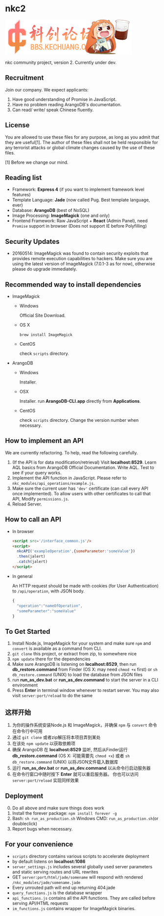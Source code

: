 # nkc2

![bannerlogo](/resources/kclogo_umaru1_nc.png)

nkc community project, version 2.
Currently under dev.

## Recruitment

Join our company. We expect applicants:

1. Have good understanding of Promise in JavaScript.
2. Have no problem reading ArangoDB's documentation.
3. Can read/ write/ speak Chinese fluently.

## License
You are allowed to use these files for any purpose, as long as you admit that they are useful[1].
The author of these files shall not be held responsible for any terrorist attacks or global climate changes caused by the use of these files.

[1] Before we change our mind.

## Reading list
- Framework: **Express 4** (if you want to implement framework level features)
- Template Language: **Jade** (now called Pug. Best template language, ever)
- Database: **ArangoDB** (best of NoSQL)
- Image Processing: **ImageMagick** (one and only)
- Frontend Framework: Raw JavaScript + **React** (Admin Panel), need `Promise` support in browser (Does not support IE before Polyfilling)

## Security Updates

- 20160514: ImageMagick was found to contain security exploits that provides
  remote execution capabilities to hackers.
  Make sure you are using the latest version of ImageMagick (7.0.1-3 as for now), otherwise please do upgrade immediately.

## Recommended way to install dependencies
- ImageMagick
  - Windows

    Official Site Download.
  - OS X

    `brew install ImageMagick`
  - CentOS

    check `scripts` directory.

- ArangoDB
  - Windows

    Installer.
  - OSX

    Installer. run **ArangoDB-CLI.app** directly from **Applications**.
  - CentOS

    check `scripts` directory. Change the version number when necessary.


## How to implement an API

We are currently refactoring. To help, read the following carefully.

1. (If the API is for data modification/retrieval) Visit __localhost:8529__. Learn AQL basics from ArangoDB Official Documentation. Write AQL. Test to see if your query works.
2. Implement the API function in JavaScript. Please refer to `nkc_modules/api_operations/example.js`.
3. Make sure the current user has `'dev'` certificate (can call every API once implemented). To allow users with other certificates to call that API, Modify `permissions.js`.
4. Reload Server.

## How to call an API
- In browser
  ````html
  <script src='/interface_common.js'/>
  <script>
    nkcAPI('exampleOperation',{someParameter:'someValue'})
    .then(jalert)
    .catch(jalert)
  </script>
  ````

- In general

  An HTTP request should be made with cookies (for User Authentication) to `/api/operation`, with JSON body.
  ````javascript
  {
    "operation":"nameOfOperation",
    "someParameter":"someValue"
  }
  ````

## To Get Started
1. Install Node.js, ImageMagick for your system and make sure `npm` and `convert` is available as a command from CLI.
2. `git clone` this project, or extract from zip, to somewhere nice
3. `npm update` there for the dependencies
4. Make sure ArangoDB is listening on __localhost:8529__, then run __db_restore.command__ from Finder (OS X: may need `chmod +x` first) or `sh db_restore.command` (UNIX) to load the database from JSON files
5. run __run_as_dev.bat__ or __run_as_dev.command__ to start the server in a CLI environment
6. Press **Enter** in terminal window whenever to restart server. You may also visit `server:port/reload` to do the same


## 这样开始
1. 为你的操作系统安装Node.js 和 ImageMagick，并确保 `npm` 与 `convert` 命令在命令行中可用
2. 通过 `git clone` 或者zip解压将本项目弄到某处
3. 在该处 `npm update` 以获取依赖项
4. 确保 ArangoDB 在 __localhost:8529__ 监听, 然后从Finder运行 __db_restore.command__ (OS X: 可能需要先 `chmod +x`) 或者 `sh db_restore.command` (UNIX) 以将JSON文件载入数据库
5. 运行 __run_as_dev.bat__ or __run_as_dev.command__ 以从命令行启动服务器
6. 在命令行窗口中随时按下 **Enter** 就可以重启服务器。 你也可以访问 `server:port/reload` 实现同样效果

## Deployment
0. Do all above and make sure things does work
1. Install the forever package: `npm install forever -g`
2. Bash: `sh run_as_production.sh` Windows CMD: `run_as_production.sh`(or doubleclick)
3. Report bugs when necessary.


## For your convenience
- `scripts` directory contains various scripts to accelerate deployment
- by default listens on __localhost:1086__
- `server_settings.js` includes several globally used server parameters and static serving routes and URL rewrites
- GET `server:port/html/jade/somename` will respond with rendered `/nkc_modules/jade/somename.jade`
- Every unrouted path will end up returning 404.jade
- `query_functions.js` is the database wrapper
- `api_functions.js` contains all the API functions. They are called before serving API/HTML requests
- `im_functions.js` contains wrapper for ImageMagick binaries.
